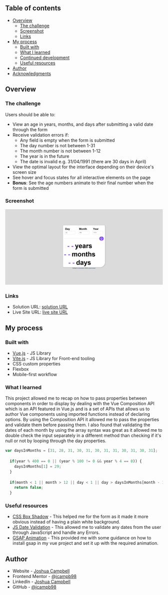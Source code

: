 ## Table of contents

- [Overview](#overview)
  - [The challenge](#the-challenge)
  - [Screenshot](#screenshot)
  - [Links](#links)
- [My process](#my-process)
  - [Built with](#built-with)
  - [What I learned](#what-i-learned)
  - [Continued development](#continued-development)
  - [Useful resources](#useful-resources)
- [Author](#author)
- [Acknowledgments](#acknowledgments)

## Overview

### The challenge

Users should be able to:

- View an age in years, months, and days after submitting a valid date through the form
- Receive validation errors if:
  - Any field is empty when the form is submitted
  - The day number is not between 1-31
  - The month number is not between 1-12
  - The year is in the future
  - The date is invalid e.g. 31/04/1991 (there are 30 days in April)
- View the optimal layout for the interface depending on their device's screen size
- See hover and focus states for all interactive elements on the page
- **Bonus**: See the age numbers animate to their final number when the form is submitted

### Screenshot

![](screenshot.png)

### Links

- Solution URL: [solution URL](https://www.frontendmentor.io/solutions/responsive-age-calculator-using-vuejs-html-css-GGytMLko10)
- Live Site URL: [live site URL](https://checkmyage.vercel.app/)

## My process

### Built with

- [Vue.js](https://vuejs.org/) - JS Library
- [Vite.js](https://vitejs.dev/) - JS Library for Front-end tooling
- CSS custom properties
- Flexbox
- Mobile-first workflow

### What I learned

This project allowed me to recap on how to pass properties between components in order to display by dealing with the Vue Composition API which is an API featured in Vue.js and is a set of APIs that allows us to author Vue components using imported functions instead of declaring options. By using the Composition API it allowed me to pass the properties and validate them before passing them. I also found that validating the dates of each month by using the array syntax was great as it allowed me to double check the input separately in a different method than checking if it's null or not by looping through the day properties.

```js
var daysInMonths = [31, 28, 31, 30, 31, 30, 31, 31, 30, 31, 30, 31];
  
  if(year % 400 == 0 || (year % 100 != 0 && year % 4 == 0)) {
    daysInMonths[1] = 29;
  }

  if(month < 1 || month > 12 || day < 1 || day > daysInMonths[month - 1]) {
    return false;
  }
```

### Useful resources

- [CSS Box Shadow](https://css-tricks.com/snippets/css/css-box-shadow/) - This helped me for the form as it made it more obvious instead of having a plain white background.
- [JS Date Validation](https://www.scaler.com/topics/date-validation-in-javascript/) - This allowed me to validate any dates from the user through JavaScript and handle any Errors.
- [GSAP Animation](https://gsap.com/docs/v3/GSAP/gsap.fromTo()/) - This provided me with some guidance on how to install gsap in my vue project and set it up with the required animation.

## Author

- Website - [Joshua Campbell](https://www.joshua-campbell.net/)
- Frontend Mentor - [@jcampb98](https://www.frontendmentor.io/profile/jcampb98)
- LinkedIn - [Joshua Campbell](https://www.linkedin.com/in/joshua-campbell98/)
- GitHub - [@jcampb98](https://github.com/jcampb98)